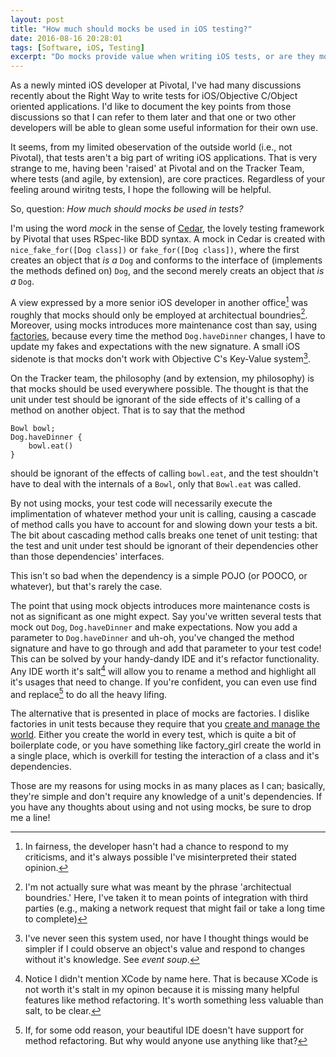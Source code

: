 ```yaml
---
layout: post
title: "How much should mocks be used in iOS testing?"
date: 2016-08-16 20:28:01
tags: [Software, iOS, Testing]
excerpt: "Do mocks provide value when writing iOS tests, or are they more trouble than they're worth?"
---
```

As a newly minted iOS developer at Pivotal, I've had many discussions recently about the Right Way to write tests for iOS/Objective C/Object oriented applications. I'd like to document the key points from those discussions so that I can refer to them later and that one or two other developers will be able to glean some useful information for their own use.

It seems, from my limited obeservation of the outside world (i.e., not Pivotal), that tests aren't a big part of writing iOS applications. That is very strange to me, having been 'raised' at Pivotal and on the Tracker Team, where tests (and agile, by extension), are core practices. Regardless of your feeling around wiritng tests, I hope the following will be helpful.

So, question: *How much should mocks be used in tests?*

I'm using the word _mock_ in the sense of [Cedar](http://www.github.com/pivotal/cedar), the lovely testing framework by Pivotal that uses RSpec-like BDD syntax. A mock in Cedar is created with `nice_fake_for([Dog class])` or `fake_for([Dog class])`, where the first creates an object that _is a_ `Dog` and conforms to the interface of (implements the methods defined on) `Dog`, and the second merely creats an object that _is a_ `Dog`.

A view expressed by a more senior iOS developer in another office[^1] was roughly that mocks should only be employed at architectual boundries[^2]. Moreover, using mocks introduces more maintenance cost than say, using [factories](https://thoughtbot.com/upcase/videos/factory-girl?utm_source=github&utm_medium=open-source&utm_campaign=factory-girl), because every time the method `Dog.haveDinner` changes, I have to update my fakes and expectations with the new signature. A small iOS sidenote is that mocks don't work with Objective C's Key-Value system[^3]. 

On the Tracker team, the philosophy (and by extension, my philosophy) is that mocks should be used everywhere possible. The thought is that the unit under test should be ignorant of the side effects of it's calling of a method on another object. That is to say that the method

	Bowl bowl;
	Dog.haveDinner {
		bowl.eat()
	}
	
should be ignorant of the effects of calling `bowl.eat`, and the test shouldn't have to deal with the internals of a `Bowl`, only that `Bowl.eat` was called.

By not using mocks, your test code will necessarily execute the implimentation of whatever method your unit is calling, causing a cascade of method calls you have to account for and slowing down your tests a bit. The bit about cascading method calls breaks one tenet of unit testing: that the test and unit under test should be ignorant of their dependencies other than those dependencies' interfaces.

This isn't so bad when the dependency is a simple POJO (or POOCO, or whatever), but that's rarely the case.

The point that using mock objects introduces more maintenance costs is not as significant as one might expect. Say you've written several tests that mock out `Dog`, `Dog.haveDinner` and make expectations. Now you add a parameter to `Dog.haveDinner` and uh-oh, you've changed the method signature and have to go through and add that parameter to your test code! This can be solved by your handy-dandy IDE and it's refactor functionality. Any IDE worth it's salt[^4] will allow you to rename a method and highlight all it's usages that need to change. If you're confident, you can even use find and replace[^5] to do all the heavy lifing.

The alternative that is presented in place of mocks are factories. I dislike factories in unit tests because they require that you [create and manage the world](https://www.youtube.com/watch?v=7s664NsLeFM). Either you create the world in every test, which is quite a bit of boilerplate code, or you have something like factory_girl create the world in a single place, which is overkill for testing the interaction of a class and it's dependencies.

Those are my reasons for using mocks in as many places as I can; basically, they're simple and don't require any knowledge of a unit's dependencies. If you have any thoughts about using and not using mocks, be sure to drop me a line!

[^1]: In fairness, the developer hasn't had a chance to respond to my criticisms, and it's always possible I've misinterpreted their stated opinion.
[^2]: I'm not actually sure what was meant by the phrase 'architectual boundries.' Here, I've taken it to mean points of integration with third parties (e.g., making a network request that might fail or take a long time to complete)
[^3]: I've never seen this system used, nor have I thought things would be simpler if I could observe an object's value and respond to changes without it's knowledge. See _event soup_.
[^4]: Notice I didn't mention XCode by name here. That is because XCode is not worth it's stalt in my opinon because it is missing many helpful features like method refactoring. It's worth something less valuable than salt, to be clear. 
[^5]: If, for some odd reason, your beautiful IDE doesn't have support for method refactoring. But why would anyone use anything like that?